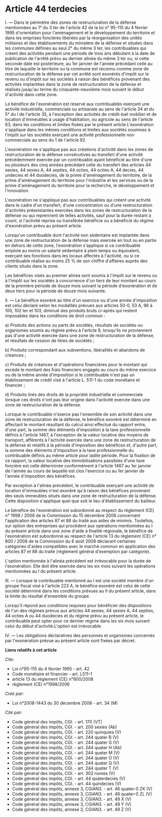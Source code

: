 # Article 44 terdecies

I. ― Dans le périmètre des zones de restructuration de la défense mentionnées au  1° du 3 ter de l'article 42 de la loi n°
95-115 du 4 février 1995 d'orientation pour l'aménagement et le développement du  territoire et dans les emprises foncières
libérées par la réorganisation des  unités militaires et des établissements du ministère de la défense et situées  dans les
communes définies au seul 2° du même 3 ter, les contribuables qui  créent des activités pendant une période de trois ans
débutant à la date de  publication de l'arrêté prévu au dernier alinéa du même 3 ter ou, si cette  seconde date est
postérieure, au 1er janvier de l'année précédant celle au titre  de laquelle le territoire ou la commune est reconnu comme
zone de  restructuration de la défense par cet arrêté sont exonérés d'impôt sur le revenu  ou d'impôt sur les sociétés à
raison des bénéfices provenant des activités  implantées dans la zone de restructuration de la défense et réalisés jusqu'au
terme du cinquante-neuvième mois suivant le début d'activité dans cette zone.  

Le bénéfice de l'exonération est réservé aux contribuables  exerçant une activité industrielle, commerciale ou artisanale au
sens de  l'article 34 et du 5° du I de l'article 35, à l'exception des activités de  crédit-bail mobilier et de location
d'immeubles à usage d'habitation, ou  agricole au sens de l'article 63, dans les conditions et limites fixées par le  présent
article.L'exonération s'applique dans les mêmes conditions et limites  aux sociétés soumises à l'impôt sur les sociétés
exerçant une activité  professionnelle non commerciale au sens du 1 de l'article 92. 

L'exonération ne s'applique pas aux créations d'activité dans les  zones de restructuration de la défense consécutives au
transfert d'une activité  précédemment exercée par un contribuable ayant bénéficié au titre d'une ou  plusieurs des cinq
années précédant celle du transfert des articles 44 sexies,  44 sexies A, 44 septies, 44 octies, 44 octies A, 44 decies, 44
undecies et 44  duodecies, de la prime d'aménagement du territoire, de la prime d'aménagement du  territoire pour l'industrie
et les services ou de la prime d'aménagement du  territoire pour la recherche, le développement et l'innovation. 

L'exonération ne s'applique pas aux contribuables qui créent une  activité dans le cadre d'un transfert, d'une concentration
ou d'une  restructuration d'activités préexistantes exercées dans les zones de  restructuration de la défense ou qui
reprennent de telles activités, sauf pour  la durée restant à courir, si l'activité reprise ou transférée bénéficie ou a
bénéficié du régime d'exonération prévu au présent article. 

Lorsqu'un contribuable dont l'activité non sédentaire est implantée  dans une zone de restructuration de la défense mais
exercée en tout ou en partie  en dehors de cette zone, l'exonération s'applique si ce contribuable emploie au  moins un
salarié sédentaire à plein temps ou équivalent, exerçant ses fonctions  dans les locaux affectés à l'activité, ou si ce
contribuable réalise au moins 25  % de son chiffre d'affaires auprès des clients situés dans la zone. 

Les bénéfices visés au premier alinéa sont soumis à l'impôt sur le  revenu ou à l'impôt sur les sociétés à concurrence d'un
tiers de leur montant au  cours de la première période de douze mois suivant la période d'exonération et  de deux tiers pour
la période de douze mois suivante. 

II. ― Le  bénéfice exonéré au titre d'un exercice ou d'une année d'imposition est celui  déclaré selon les modalités prévues
aux articles 50-0, 53 A, 96 à 100, 102 ter  et 103, diminué des produits bruts ci-après qui restent imposables dans les
conditions de droit commun : 

a) Produits des actions ou parts de  sociétés, résultats de sociétés ou organismes soumis au régime prévu à l'article  8,
lorsqu'ils ne proviennent pas d'une activité exercée dans une zone de  restructuration de la défense, et résultats de cession
de titres de sociétés ;  

b) Produits correspondant aux subventions, libéralités et  abandons de créances ; 

c) Produits de créances et d'opérations  financières pour le montant qui excède le montant des frais financiers engagés  au
cours du même exercice ou de la même année d'imposition si le contribuable  n'est pas un établissement de crédit visé à
l'article  L. 511-1 du code monétaire et financier ; 

d) Produits tirés des droits de la propriété industrielle et  commerciale lorsque ces droits n'ont pas leur origine dans
l'activité exercée  dans une zone de restructuration de la défense. 

Lorsque le  contribuable n'exerce pas l'ensemble de son activité dans une zone de  restructuration de la défense, le bénéfice
exonéré est déterminé en affectant le  montant résultant du calcul ainsi effectué du rapport entre, d'une part, la  somme des
éléments d'imposition à la taxe professionnelle définis à l'article  1467, à l'exception de la valeur locative des moyens de
transport, afférents à  l'activité exercée dans une zone de restructuration de la défense et relatifs à  la période
d'imposition des bénéfices et, d'autre part, la somme des éléments  d'imposition à la taxe professionnelle du contribuable
définis au même article  pour ladite période. Pour la fixation de ce rapport, la valeur locative des  immobilisations
passibles d'une taxe foncière est celle déterminée conformément  à l'article 1467 au 1er janvier de l'année au cours de
laquelle est clos  l'exercice ou au 1er janvier de l'année d'imposition des bénéfices. 

Par exception à l'alinéa précédent, le contribuable exerçant une  activité de location d'immeubles n'est exonéré qu'à raison
des bénéfices  provenant des seuls immeubles situés dans une zone de restructuration de la  défense. Cette disposition
s'applique quel que soit le lieu d'établissement du  bailleur. 

Le bénéfice de l'exonération est subordonné au respect  du règlement (CE) n° 1998 / 2006 de la Commission du 15 décembre 2006
concernant l'application des  articles 87 et 88 du traité aux aides de minimis. Toutefois, sur option des  entreprises qui
procèdent aux opérations mentionnées au I du présent article  dans une zone d'aide à finalité régionale, le bénéfice de
l'exonération est  subordonné au respect de l'article 13 du règlement (CE) n° 800 / 2008  de la Commission du 6 août 2008
déclarant certaines catégories  d'aides compatibles avec le marché commun en application des articles 87 et 88  du traité
(règlement général d'exemption par catégorie). 

L'option  mentionnée à l'alinéa précédent est irrévocable pour la durée de l'exonération.  Elle doit être exercée dans les
six mois suivant les opérations mentionnées au I  du présent article. 

III. ― Lorsque le contribuable mentionné au I  est une société membre d'un groupe fiscal visé à l'article 223 A, le bénéfice
exonéré est celui de cette société déterminé dans les conditions prévues au II  du présent article, dans la limite du
résultat d'ensemble du groupe. 

Lorsqu'il répond aux conditions requises pour bénéficier des  dispositions de l'un des régimes prévus aux articles 44 sexies,
44 sexies A, 44  septies, 44 octies A ou 44 duodecies et du régime prévu au présent article, le  contribuable peut opter pour
ce dernier régime dans les six mois suivant celui  du début d'activité.L'option est irrévocable. 

IV. ― Les  obligations déclaratives des personnes et organismes concernés par l'exonération  prévue au présent article sont
fixées par décret.

**Liens relatifs à cet article**

_Cite_:

  - Loi n°95-115 du 4 février 1995 - art. 42
  - Code monétaire et financier - art. L511-1
  - article 13 du règlement (CE) n°800/2008
  - règlement (CE) n°1998/2006

_Créé par_:

  - Loi n°2008-1443 du 30 décembre 2008 - art. 34 (M)

_Cité par_:

  - Code général des impôts, CGI. - art. 170 (VT)
  - Code général des impôts, CGI. - art. 200 sexies (Ab)
  - Code général des impôts, CGI. - art. 220 quinquies (V)
  - Code général des impôts, CGI. - art. 244 quater B (V)
  - Code général des impôts, CGI. - art. 244 quater G (V)
  - Code général des impôts, CGI. - art. 244 quater H (Ab)
  - Code général des impôts, CGI. - art. 244 quater M (V)
  - Code général des impôts, CGI. - art. 244 quater O (V)
  - Code général des impôts, CGI. - art. 244 quater Q (V)
  - Code général des impôts, CGI. - art. 244 quater T (V)
  - Code général des impôts, CGI. - art. 302 nonies (V)
  - Code général des impôts, CGI. - art. 44 quaterdecies (V)
  - Code général des impôts, CGI. - art. 44 quindecies (V)
  - Code général des impôts, annexe 3, CGIAN3. - art. 46 quater-0 ZK (V)
  - Code général des impôts, annexe 3, CGIAN3. - art. 46 quater-0 ZL (V)
  - Code général des impôts, annexe 3, CGIAN3. - art. 49 X (V)
  - Code général des impôts, annexe 3, CGIAN3. - art. 49 Y (V)
  - Code général des impôts, annexe 3, CGIAN3. - art. 49 Z (V)
